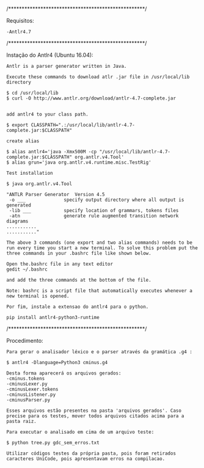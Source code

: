 /***************************************************/

Requisitos:

	-Antlr4.7

/***************************************************/

Instação do Antlr4 (Ubuntu 16.04): 

	Antlr is a parser generator written in Java.

	Execute these commands to download atlr .jar file in /usr/local/lib directory

	$ cd /usr/local/lib
	$ curl -O http://www.antlr.org/download/antlr-4.7-complete.jar


	add antlr4 to your class path.

	$ export CLASSPATH=".:/usr/local/lib/antlr-4.7-complete.jar:$CLASSPATH"

	create alias

	$ alias antlr4='java -Xmx500M -cp "/usr/local/lib/antlr-4.7-complete.jar:$CLASSPATH" org.antlr.v4.Tool'
	$ alias grun='java org.antlr.v4.runtime.misc.TestRig'

	Test installation

	$ java org.antlr.v4.Tool

	"ANTLR Parser Generator  Version 4.5
	 -o ___              specify output directory where all output is generated
	 -lib ___            specify location of grammars, tokens files
	 -atn                generate rule augmented transition network diagrams
	...........
	..........."

	The above 3 commands (one export and two alias commands) needs to be run every time you start a new terminal. To solve this problem put the three commands in your .bashrc file like shown below.

	Open the.bashrc file in any text editor 
	gedit ~/.bashrc

	and add the three commands at the bottom of the file.

	Note: bashrc is a script file that automatically executes whenever a new terminal is opened.

	Por fim, instale a extensao do antlr4 para o python.

	pip install antlr4-python3-runtime

/***************************************************/

Procedimento:

	Para gerar o analisador léxico e o parser através da gramática .g4 :

	$ antlr4 -Dlanguage=Python3 cminus.g4
    
    Desta forma aparecerá os arquivos gerados:
    -cminus.tokens
    -cminusLexer.py
    -cminusLexer.tokens
    -cminusListener.py
    -cminusParser.py

    Esses arquivos estão presentes na pasta 'arquivos gerados'. Caso precise para os testes, mover todos arquivos citados acima para a pasta raiz.

	Para executar o analisado em cima de um arquivo teste:

	$ python tree.py gdc_sem_erros.txt

    Utilizar códigos testes da própria pasta, pois foram retirados caracteres UniCode, pois apresentavam erros na compilacao.
